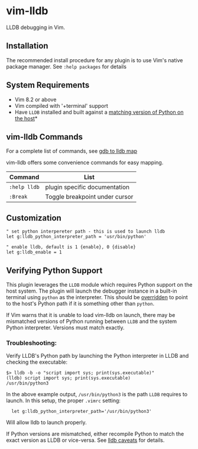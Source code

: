 vim-lldb
========

LLDB debugging in Vim.


Installation
------------

The recommended install procedure for any plugin is to use Vim's native package manager.
See `:help packages` for details 


System Requirements
-------------------

- Vim 8.2 or above
- Vim compiled with '+terminal' support
- Have `LLDB` installed and built against a [matching version of Python on the host](#verifying-python-support)*


vim-lldb Commands
-----------------

For a complete list of commands, see [gdb to lldb map](https://lldb.llvm.org/use/map.html)

vim-lldb offers some convenience commands for easy mapping.

| Command           | List                                                                    |
| ---               | ---                                                                     |
| `:help lldb`      | plugin specific documentation                                           |
| `:Break`          | Toggle breakpoint under cursor                                |


Customization
-------------

```vim
" set python interpereter path - this is used to launch lldb
let g:lldb_python_interpreter_path = 'usr/bin/python'
```

```vim
" enable lldb, default is 1 {enable}, 0 {disable}
let g:lldb_enable = 1
```


Verifying Python Support
------------------------

This plugin leverages the `LLDB` module which requires Python support on the host system. The plugin will launch the debugger instance in a built-in terminal using `python` as the interpreter. This should be [overridden](#customization) to point to the host's Python path if it is something other than `python`.


If Vim warns that it is unable to load vim-lldb on launch, there may be mismatched versions of Python running between `LLDB` and the system Python interpreter. Versions must match exactly.


### Troubleshooting:

Verify LLDB's Python path by launching the Python interpreter in LLDB and checking the executable:

    $> lldb -b -o "script import sys; print(sys.executable)"
    (lldb) script import sys; print(sys.executable)
    /usr/bin/python3

In the above example output, `/usr/bin/python3` is the path `LLDB` requires to launch. In this setup, the proper `.vimrc` setting:

```vim
  let g:lldb_python_interpreter_path='/usr/bin/python3'
```

Will allow lldb to launch properly.


If Python versions are mismatched, either recompile Python to match the exact version as LLDB or vice-versa. See [lldb caveats](https://lldb.llvm.org/resources/caveats.html) for details.
